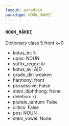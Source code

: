 ```yaml
---
layout: paradigm
paradigm: NOUN_HÄKKI
---
```

### ` NOUN_HÄKKI `

Dictionary class 5 front k~0
* kotus_tn: 5
* upos: NOUN
* suffix_regex: ki
* kotus_av: A|D
* grade_dir: weaken
* harmony: front
* possessive: False
* stem_diphthong: None
* deletion: ki
* plurale_tantum: False
* clitics: False
* pos: NOUN
* stem_vowel: None
